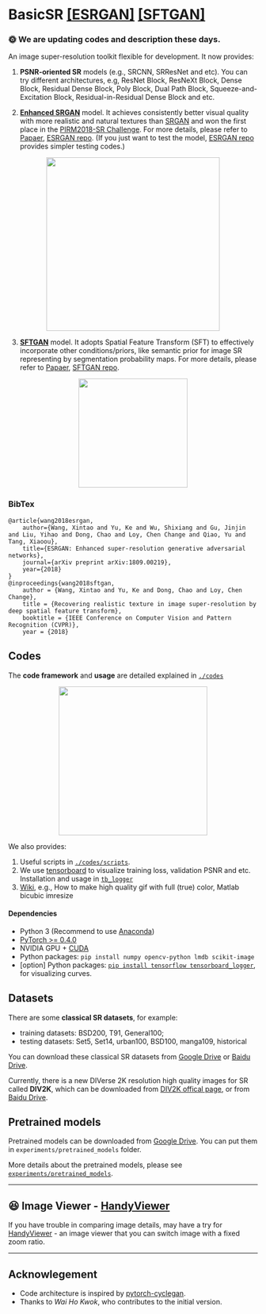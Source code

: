 # BasicSR [[ESRGAN]](https://github.com/xinntao/ESRGAN) [[SFTGAN]](https://github.com/xinntao/CVPR18-SFTGAN)
### :sun_with_face: We are updating codes and description these days.
An image super-resolution toolkit flexible for development. It now provides:

1. **PSNR-oriented SR** models (e.g., SRCNN, SRResNet and etc). You can try different architectures, e.g, ResNet Block, ResNeXt Block, Dense Block, Residual Dense Block, Poly Block, Dual Path Block, Squeeze-and-Excitation Block, Residual-in-Residual Dense Block and etc.
<!--   1. want to compare more structures for SR. e.g. ResNet Block, ResNeXt Block, Dense Block, Residual Dense Block, Poly Block, Dual Path Block, Squeeze-and-Excitation Block and etc.
   1. want to provide some useful tricks for training SR networks.
   1. We are also curious to know what is the upper bound of PSNR for bicubic downsampling kernel by using an extremely large model.-->
2. [**Enhanced SRGAN**](https://github.com/xinntao/ESRGAN) model. It achieves consistently better visual quality with more realistic and natural textures than [SRGAN](https://arxiv.org/abs/1609.04802) and won the first place in the [PIRM2018-SR Challenge](https://www.pirm2018.org/PIRM-SR.html). For more details, please refer to [Papaer](), [ESRGAN repo](https://github.com/xinntao/ESRGAN). (If you just want to test the model, [ESRGAN repo](https://github.com/xinntao/ESRGAN) provides simpler testing codes.)
<p align="center">
  <img height="350" src="https://github.com/xinntao/ESRGAN/blob/master/figures/baboon.jpg">
</p>

3. [**SFTGAN**](https://github.com/xinntao/CVPR18-SFTGAN) model. It adopts Spatial Feature Transform (SFT) to effectively incorporate other conditions/priors, like semantic prior for image SR representing by segmentation probability maps. For more details, please refer to [Papaer](https://arxiv.org/abs/1804.02815), [SFTGAN repo](https://github.com/xinntao/CVPR18-SFTGAN).
<p align="center">
  <img height="220" src="https://github.com/xinntao/CVPR18-SFTGAN/blob/master/imgs/network_structure.png">
</p>

### BibTex
    @article{wang2018esrgan,
        author={Wang, Xintao and Yu, Ke and Wu, Shixiang and Gu, Jinjin and Liu, Yihao and Dong, Chao and Loy, Chen Change and Qiao, Yu and Tang, Xiaoou},
        title={ESRGAN: Enhanced super-resolution generative adversarial networks},
        journal={arXiv preprint arXiv:1809.00219},
        year={2018}
    }
    @inproceedings{wang2018sftgan,
        author = {Wang, Xintao and Yu, Ke and Dong, Chao and Loy, Chen Change},
        title = {Recovering realistic texture in image super-resolution by deep spatial feature transform},
        booktitle = {IEEE Conference on Computer Vision and Pattern Recognition (CVPR)},
        year = {2018}

<!-- ### Table of Contents
1. [Introduction](#introduction)
1. [Introduction](#introduction)
### Introduction
-->

## Codes
The **code framework** and **usage** are detailed explained in [`./codes`](https://github.com/xinntao/BasicSR/tree/master/codes)
<p align="center">
   <img src="https://c1.staticflickr.com/2/1859/30513344578_801bc60a82_b.jpg" height="300">
</p>

We also provides:

1. Useful scripts in [`./codes/scripts`](https://github.com/xinntao/BasicSR/tree/master/codes/scripts).
1. We use [tensorboard](https://www.tensorflow.org/programmers_guide/summaries_and_tensorboard) to  visualize training loss, validation PSNR and etc. Installation and usage in [`tb_logger`](https://github.com/xinntao/BasicSR/tree/master/tb_logger)
1. [Wiki](https://github.com/xinntao/BasicSR/wiki), e.g., How to make high quality gif with full (true) color, Matlab bicubic imresize
<!--1. evaluation metric codes.-->

#### Dependencies

- Python 3 (Recommend to use [Anaconda](https://www.anaconda.com/download/#linux))
- [PyTorch >= 0.4.0](https://pytorch.org/)
- NVIDIA GPU + [CUDA](https://developer.nvidia.com/cuda-downloads)
- Python packages: `pip install numpy opencv-python lmdb scikit-image`
- [option] Python packages: [`pip install tensorflow tensorboard_logger`](https://github.com/xinntao/BasicSR/tree/master/codes/utils), for visualizing curves.



## Datasets
There are some **classical SR datasets**, for example:
- training datasets: BSD200, T91, General100;
- testing datasets: Set5, Set14, urban100, BSD100, manga109, historical

You can download these classical SR datasets from [Google Drive](https://drive.google.com/drive/folders/1pRmhEmmY-tPF7uH8DuVthfHoApZWJ1QU?usp=sharing) or [Baidu Drive](https://pan.baidu.com/s/18fJzAHIg8Zpkc-2seGRW4Q).

Currently, there is a new DIVerse 2K resolution high quality images for SR called **DIV2K**, which can be downloaded from [DIV2K offical page](https://data.vision.ee.ethz.ch/cvl/DIV2K/), or from [Baidu Drive](https://pan.baidu.com/s/1LUj90_skqlVw4rjRVeEoiw).

## Pretrained models
Pretrained models can be downloaded from [Google Drive](https://drive.google.com/drive/folders/1WR2X4_gwiQ9REb5fHfNnBfXOdeuDS8BA?usp=sharing). You can put them in `experiments/pretrained_models` folder.

More details about the pretrained models, please see [`experiments/pretrained_models`](https://github.com/xinntao/BasicSR/tree/master/experiments/pretrained_models).




---
## :satisfied: Image Viewer - [HandyViewer](https://github.com/xinntao/HandyViewer)
If you have trouble in comparing image details, may have a try for [HandyViewer](https://github.com/xinntao/HandyViewer) - an image viewer that you can switch image with a fixed zoom ratio.

---



## Acknowlegement

- Code architecture is inspired by [pytorch-cyclegan](https://github.com/junyanz/pytorch-CycleGAN-and-pix2pix).
- Thanks to *Wai Ho Kwok*, who contributes to the initial version.
